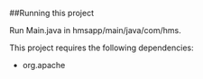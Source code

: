 ##Running this project

Run Main.java in hmsapp/main/java/com/hms.

This project requires the following dependencies:
- org.apache